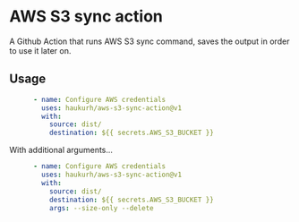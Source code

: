 # AWS S3 sync action

A Github Action that runs AWS S3 sync command, saves the output in order to use it later on.

## Usage

```yaml
      - name: Configure AWS credentials
        uses: haukurh/aws-s3-sync-action@v1
        with:
          source: dist/
          destination: ${{ secrets.AWS_S3_BUCKET }}
```

With additional arguments...

```yaml
      - name: Configure AWS credentials
        uses: haukurh/aws-s3-sync-action@v1
        with:
          source: dist/
          destination: ${{ secrets.AWS_S3_BUCKET }}
          args: --size-only --delete
```
